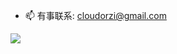 - 📫 有事联系: cloudorzi@gmail.com

![](https://github-readme-stats.vercel.app/api?username=1orz&show_icons=true)
